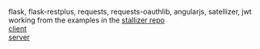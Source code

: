 flask, flask-restplus, requests, requests-oauthlib, angularjs, satellizer, jwt  
working from the examples in the [stallizer repo](https://github.com/sahat/satellizer)  
[client](https://github.com/sahat/satellizer/tree/master/examples/client)  
[server](https://github.com/sahat/satellizer/blob/master/examples/server/python/app.py)  
